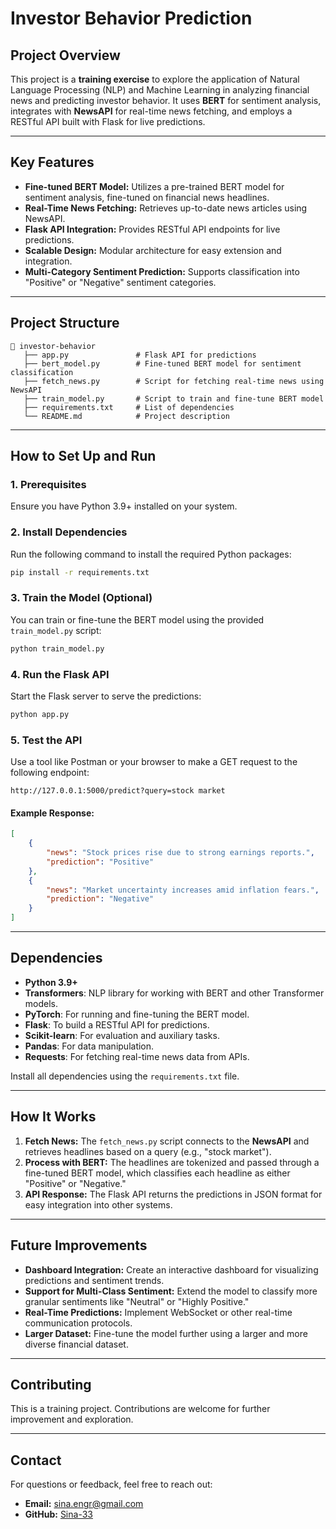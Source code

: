 # **Investor Behavior Prediction**

## **Project Overview**
This project is a **training exercise** to explore the application of Natural Language Processing (NLP) and Machine Learning in analyzing financial news and predicting investor behavior. It uses **BERT** for sentiment analysis, integrates with **NewsAPI** for real-time news fetching, and employs a RESTful API built with Flask for live predictions.

---

## **Key Features**
- **Fine-tuned BERT Model:** Utilizes a pre-trained BERT model for sentiment analysis, fine-tuned on financial news headlines.
- **Real-Time News Fetching:** Retrieves up-to-date news articles using NewsAPI.
- **Flask API Integration:** Provides RESTful API endpoints for live predictions.
- **Scalable Design:** Modular architecture for easy extension and integration.
- **Multi-Category Sentiment Prediction:** Supports classification into "Positive" or "Negative" sentiment categories.

---

## **Project Structure**
```
📁 investor-behavior
   ├── app.py               # Flask API for predictions
   ├── bert_model.py        # Fine-tuned BERT model for sentiment classification
   ├── fetch_news.py        # Script for fetching real-time news using NewsAPI
   ├── train_model.py       # Script to train and fine-tune BERT model
   ├── requirements.txt     # List of dependencies
   └── README.md            # Project description
```

---

## **How to Set Up and Run**

### **1. Prerequisites**
Ensure you have Python 3.9+ installed on your system.

### **2. Install Dependencies**
Run the following command to install the required Python packages:
```bash
pip install -r requirements.txt
```

### **3. Train the Model (Optional)**
You can train or fine-tune the BERT model using the provided `train_model.py` script:
```bash
python train_model.py
```

### **4. Run the Flask API**
Start the Flask server to serve the predictions:
```bash
python app.py
```

### **5. Test the API**
Use a tool like Postman or your browser to make a GET request to the following endpoint:
```
http://127.0.0.1:5000/predict?query=stock market
```

#### Example Response:
```json
[
    {
        "news": "Stock prices rise due to strong earnings reports.",
        "prediction": "Positive"
    },
    {
        "news": "Market uncertainty increases amid inflation fears.",
        "prediction": "Negative"
    }
]
```

---

## **Dependencies**
- **Python 3.9+**
- **Transformers**: NLP library for working with BERT and other Transformer models.
- **PyTorch**: For running and fine-tuning the BERT model.
- **Flask**: To build a RESTful API for predictions.
- **Scikit-learn**: For evaluation and auxiliary tasks.
- **Pandas**: For data manipulation.
- **Requests**: For fetching real-time news data from APIs.

Install all dependencies using the `requirements.txt` file.

---

## **How It Works**
1. **Fetch News:** The `fetch_news.py` script connects to the **NewsAPI** and retrieves headlines based on a query (e.g., "stock market").
2. **Process with BERT:** The headlines are tokenized and passed through a fine-tuned BERT model, which classifies each headline as either "Positive" or "Negative."
3. **API Response:** The Flask API returns the predictions in JSON format for easy integration into other systems.

---

## **Future Improvements**
- **Dashboard Integration:** Create an interactive dashboard for visualizing predictions and sentiment trends.
- **Support for Multi-Class Sentiment:** Extend the model to classify more granular sentiments like "Neutral" or "Highly Positive."
- **Real-Time Predictions:** Implement WebSocket or other real-time communication protocols.
- **Larger Dataset:** Fine-tune the model further using a larger and more diverse financial dataset.

---

## **Contributing**
This is a training project. Contributions are welcome for further improvement and exploration.

---

## **Contact**
For questions or feedback, feel free to reach out:
- **Email:** [sina.engr@gmail.com](mailto:sina.engr@gmail.com)
- **GitHub:** [Sina-33](https://github.com/Sina-33)
